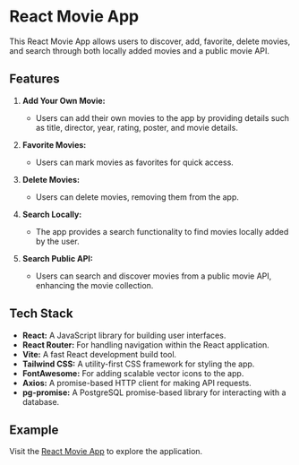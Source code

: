 # React Movie App

This React Movie App allows users to discover, add, favorite, delete movies, and search through both locally added movies and a public movie API.

## Features

1. **Add Your Own Movie:**
   - Users can add their own movies to the app by providing details such as title, director, year, rating, poster, and movie details.

2. **Favorite Movies:**
   - Users can mark movies as favorites for quick access.

3. **Delete Movies:**
   - Users can delete movies, removing them from the app.

4. **Search Locally:**
   - The app provides a search functionality to find movies locally added by the user.

5. **Search Public API:**
   - Users can search and discover movies from a public movie API, enhancing the movie collection.

## Tech Stack

- **React:** A JavaScript library for building user interfaces.
- **React Router:** For handling navigation within the React application.
- **Vite:** A fast React development build tool.
- **Tailwind CSS:** A utility-first CSS framework for styling the app.
- **FontAwesome:** For adding scalable vector icons to the app.
- **Axios:** A promise-based HTTP client for making API requests.
- **pg-promise:** A PostgreSQL promise-based library for interacting with a database.

## Example
Visit the [React Movie App](https://main--zingy-kangaroo-29840f.netlify.app/) to explore the application.
